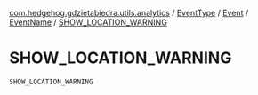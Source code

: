 [com.hedgehog.gdzietabiedra.utils.analytics](../../../index.md) / [EventType](../../index.md) / [Event](../index.md) / [EventName](index.md) / [SHOW_LOCATION_WARNING](./-s-h-o-w_-l-o-c-a-t-i-o-n_-w-a-r-n-i-n-g.md)

# SHOW_LOCATION_WARNING

`SHOW_LOCATION_WARNING`